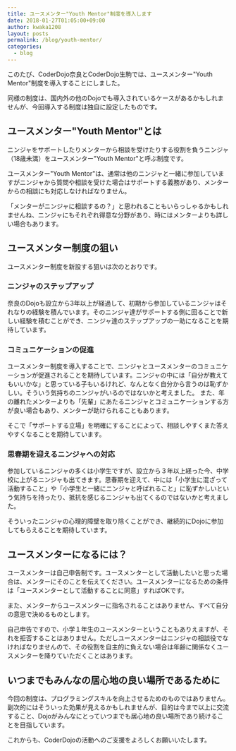 ```yaml
---
title: ユースメンター"Youth Mentor"制度を導入します
date: 2018-01-27T01:05:00+09:00
author: kwaka1208
layout: posts
permalink: /blog/youth-mentor/
categories:
  - blog
---
```

このたび、CoderDojo奈良とCoderDojo生駒では、ユースメンター"Youth Mentor"制度を導入することにしました。

同様の制度は、国内外の他のDojoでも導入されているケースがあるかもしれませんが、今回導入する制度は独自に設定したものです。

## ユースメンター"Youth Mentor"とは
ニンジャをサポートしたりメンターから相談を受けたりする役割を負うニンジャ（18歳未満）をユースメンター"Youth Mentor"と呼ぶ制度です。

ユースメンター"Youth Mentor"は、通常は他のニンジャと一緒に参加していますがニンジャから質問や相談を受けた場合はサポートする義務があり、メンターからの相談にも対応しなければなりません。

「メンターがニンジャに相談するの？」と思われることもいらっしゃるかもしれませんね、ニンジャにもそれぞれ得意な分野があり、時にはメンターよりも詳しい場合もあります。

## ユースメンター制度の狙い
ユースメンター制度を新設する狙いは次のとおりです。

### ニンジャのステップアップ
奈良のDojoも設立から3年以上が経過して、初期から参加しているニンジャはそれなりの経験を積んでいます。そのニンジャ達がサポートする側に回ることで新しい経験を積むことができ、ニンジャ達のステップアップの一助になることを期待しています。

### コミュニケーションの促進
ユースメンター制度を導入することで、ニンジャとユースメンターのコミュニケーションが促進されることを期待しています。ニンジャの中には「自分が教えてもいいかな」と思っている子もいるけれど、なんとなく自分から言うのは恥ずかしい。そういう気持ちのニンジャがいるのではないかと考えました。
また、年の離れたメンターよりも「先輩」にあたるニンジャとコミュニケーションする方が良い場合もあり、メンターが助けられることもあります。

そこで「サポートする立場」を明確にすることによって、相談しやすくまた答えやすくなることを期待しています。

### 思春期を迎えるニンジャへの対応
参加しているニンジャの多くは小学生ですが、設立から３年以上経った今、中学校に上がるニンジャも出てきます。思春期を迎えて、中には「小学生に混ざって活動すること」や「小学生と一緒にニンジャと呼ばれること」に恥ずかしいという気持ちを持ったり、抵抗を感じるニンジャも出てくるのではないかと考えました。

そういったニンジャの心理的障壁を取り除くことができ、継続的にDojoに参加してもらえることを期待しています。

## ユースメンターになるには？
ユースメンターは自己申告制です。ユースメンターとして活動したいと思った場合は、メンターにそのことを伝えてください。ユースメンターになるための条件は「ユースメンターとして活動することに同意」すればOKです。

また、メンターからユースメンターに指名されることはありません、すべて自分の意思で決めるものとします。

自己申告ですので、小学１年生のユースメンターということもありえますが、それを拒否することはありません。ただしユースメンターはニンジャの相談役でなければなりませんので、その役割を自主的に負えない場合は年齢に関係なくユースメンターを降りていただくことはあります。

## いつまでもみんなの居心地の良い場所であるために
今回の制度は、プログラミングスキルを向上させるためのものではありません。副次的にはそういった効果が見えるかもしれませんが、目的は今まで以上に交流すること、Dojoがみんなにとっていつまでも居心地の良い場所であり続けることを目指しています。

これからも、CoderDojoの活動へのご支援をよろしくお願いいたします。